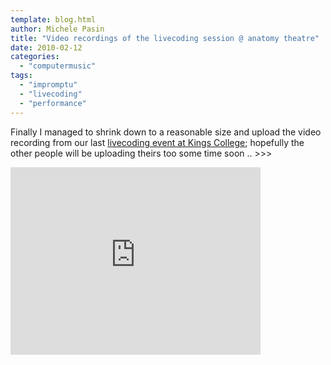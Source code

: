 ```yaml
---
template: blog.html
author: Michele Pasin
title: "Video recordings of the livecoding session @ anatomy theatre"
date: 2010-02-12
categories: 
  - "computermusic"
tags: 
  - "impromptu"
  - "livecoding"
  - "performance"
---
```


Finally I managed to shrink down to a reasonable size and upload the video recording from our last [livecoding event at Kings College](http://www.michelepasin.org/blog/2010/01/10/livecoding-night-kings-college-coming-up/); hopefully the other people will be uploading theirs too some time soon .. >>> 

<iframe src="http://player.vimeo.com/video/9375423?autoplay=1" width="400" height="300" frameborder="0"></iframe>
